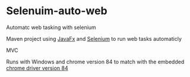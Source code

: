 # Selenuim-auto-web
Automatc web tasking with selenium

Maven project using [JavaFx](https://openjfx.io/openjfx-docs/) and [Selenium](https://www.selenium.dev/documentation/en/getting_started/) to run web tasks automaticly

MVC 

Runs with Windows and chrome version 84 to match with the embedded [chrome driver version 84](https://chromedriver.storage.googleapis.com/index.html?path=84.0.4147.30/)